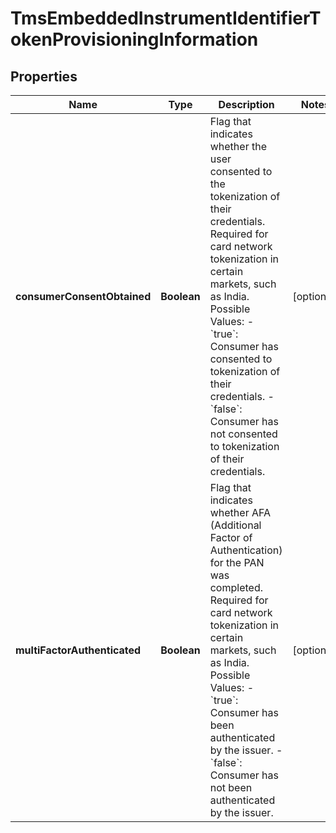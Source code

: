 
# TmsEmbeddedInstrumentIdentifierTokenProvisioningInformation

## Properties
Name | Type | Description | Notes
------------ | ------------- | ------------- | -------------
**consumerConsentObtained** | **Boolean** | Flag that indicates whether the user consented to the tokenization of their credentials. Required for card network tokenization in certain markets, such as India. Possible Values: - &#x60;true&#x60;: Consumer has consented to tokenization of their credentials. - &#x60;false&#x60;: Consumer has not consented to tokenization of their credentials.  |  [optional]
**multiFactorAuthenticated** | **Boolean** | Flag that indicates whether AFA (Additional Factor of Authentication) for the PAN was completed. Required for card network tokenization in certain markets, such as India. Possible Values: - &#x60;true&#x60;: Consumer has been authenticated by the issuer. - &#x60;false&#x60;: Consumer has not been authenticated by the issuer.  |  [optional]



